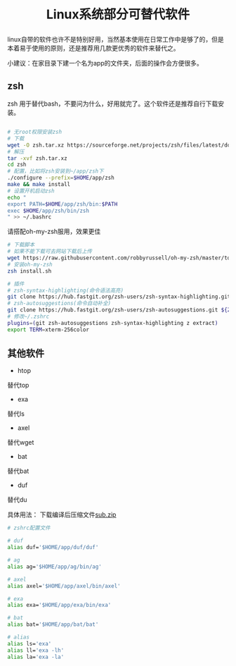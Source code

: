 # <p align="center">Linux系统部分可替代软件</p>

linux自带的软件也许不是特别好用，当然基本使用在日常工作中是够了的，但是本着易于使用的原则，还是推荐用几款更优秀的软件来替代之。

小建议：在家目录下建一个名为app的文件夹，后面的操作会方便很多。

## zsh
zsh 用于替代bash，不要问为什么，好用就完了。这个软件还是推荐自行下载安装。
```bash

# 无root权限安装zsh
# 下载
wget -O zsh.tar.xz https://sourceforge.net/projects/zsh/files/latest/download
# 解压
tar -xvf zsh.tar.xz
cd zsh
# 配置，比如将zsh安装到~/app/zsh下
./configure --prefix=$HOME/app/zsh
make && make install
# 设置开机启动zsh
echo "
export PATH=$HOME/app/zsh/bin:$PATH
exec $HOME/app/zsh/bin/zsh
" >> ~/.bashrc

```
请搭配oh-my-zsh服用，效果更佳

```bash
# 下载脚本
# 如果不能下载可去网站下载后上传
wget https://raw.githubusercontent.com/robbyrussell/oh-my-zsh/master/tools/install.sh
# 安装oh-my-zsh
zsh install.sh

# 插件
# zsh-syntax-highlighting(命令语法高亮)
git clone https://hub.fastgit.org/zsh-users/zsh-syntax-highlighting.git ${ZSH_CUSTOM:-~/.oh-my-zsh/custom}/plugins/zsh-syntax-highlighting
# zsh-autosuggestions(命令自动补全)
git clone https://hub.fastgit.org/zsh-users/zsh-autosuggestions.git ${ZSH_CUSTOM:-~/.oh-my-zsh/custom}/plugins/zsh-autosuggestions
# 修改~/.zshrc
plugins=(git zsh-autosuggestions zsh-syntax-highlighting z extract)
export TERM=xterm-256color
```

## 其他软件
+ htop

替代top


+ exa

替代ls


+ axel

替代wget



+ bat

替代bat


+ duf

替代du

具体用法：
下载编译后压缩文件[sub.zip](https://github.com/sdy-xu/bioinformatics/blob/master/Linux/sub.zip)


```bash
# zshrc配置文件

# duf
alias duf='$HOME/app/duf/duf'

# ag
alias ag='$HOME/app/ag/bin/ag'

# axel
alias axel='$HOME/app/axel/bin/axel'

# exa
alias exa='$HOME/app/exa/bin/exa'

# bat
alias bat='$HOME/app/bat/bat'

# alias
alias ls='exa'
alias ll='exa -lh'
alias la='exa -la'

```






